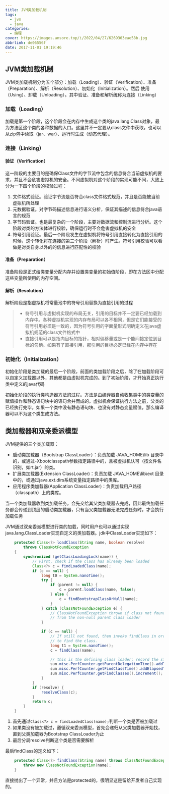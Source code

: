 ```yaml
---
title: JVM类加载机制
tags:
  - jvm
  - java
categories:
  - 编程
cover: https://images.ansore.top/i/2022/04/27/6269303eae58b.jpg
abbrlink: de06556f
date: 2017-11-01 19:19:46
---
```


## JVM类加载机制

JVM类加载机制分为五个部分：加载（Loading）、验证（Verification）、准备（Preparation）、解析（Resolution）、初始化（Initialization）。然后 使用（Using）、卸载（Unloading）。其中验证、准备和解析统称为连接（Linking）

### 加载（Loading）

加载是第一个阶段，这个阶段会在内存中生成这个类的java.lang.Class对象，最为方法区这个类的各种数据的入口。这里并不一定要从class文件中获取，也可以从zip包中读取（jar、war）、运行时生成（动态代理）。

### 连接（Linking）

#### 验证（Verification）

这一阶段的主要目的是确保Class文件的字节流中包含的信息符合当前虚拟机的要求，并且不会危害虚拟机的安全。不同虚拟机对这个阶段的实现可能不同，大致上分为一下四个阶段的校验过程：

1. 文件格式验证。验证字节流是否符合class文件格式规范，并且是否能被当前虚拟机所处理
2. 元数据验证。对字节码描述信息进行语义分析，保证其描述的信息符合java语言的规范
3. 字节码验证。也是最复杂的一个阶段，主要对数据流和控制流进行分析。这个阶段对类的方法体进行校验，确保运行时不会危害虚拟机的安全
4. 符号引用验证。最后一个阶段发生在虚拟机将符号引用直接转化为直接引用的时候，这个转化将在连接的第三个阶段（解析）时产生。符号引用校验可以看做是对类自身以外的的信息进行匹配性的校验

#### 准备（Preparation）

准备阶段是正式给类变量分配内存并设置类变量的初始值阶段，即在方法区中分配这些变量所使用的内存空间。

#### 解析（Resolution）

解析阶段是指虚拟机将常量池中的符号引用替换为直接引用的过程

> - 符号引用与虚拟机实现的布局无关，引用的目标并不一定要已经加载到内存中。各种虚拟机实现的内存布局可以各不相同，但是它们能接受的符号引用必须是一致的，因为符号引用的字面量形式明确定义在java虚拟机规范的class文件格式中
> - 直接引用可以是指向目标的指针，相对偏移量或是一个能间接定位到目标的句柄。如果有了直接引用，那引用的目标必定已经在内存中存在

### 初始化（Initialization）

初始化阶段是类加载的最后一个阶段，前面的类加载阶段之后，除了在加载阶段可以自定义加载器以外，其他都是由虚拟机完成的。到了初始阶段，才开始真正执行类中定义的java代码

初始化阶段的执行类构造器<client>方法的过程。<client>方法是由编译器自动收集类中的类变量的赋值操作和静态语句块中的语句合并而成的。虚拟机会保证执行<client>方法之前，父类的<client>已经执行完毕。如果一个类中没有静态语句块、也没有对静态变量赋值，那么编译器可以不为这个类生成<client>方法。

## 类加载器和双亲委派模型

JVM提供的三个类加载器：

- 启动类加载器（Bootstrap ClassLoader）：负责加载 JAVA_HOME\lib 目录中的，或通过-Xbootclasspath参数指定路径中的，且被虚拟机认可（按文件名识别，如rt.jar）的类。
- 扩展类加载器(Extension ClassLoader)：负责加载 JAVA_HOME\lib\ext 目录中的，或通过java.ext.dirs系统变量指定路径中的类库。
- 应用程序类加载器(Application ClassLoader)：负责加载用户路径（classpath）上的类库。

当一个类加载器收到类加载任务，会先交给其父类加载器去完成，因此最终加载任务都会传递到顶层的启动类加载器，只有当父类加载器无法完成任务时，才会执行加载任务

 JVM通过双亲委派模型进行类的加载，同时用户也可以通过实现java.lang.ClassLoader实现自定义的类加载器。jdk中ClassLoader实现如下：

```java
    protected Class<?> loadClass(String name, boolean resolve)
        throws ClassNotFoundException
    {
        synchronized (getClassLoadingLock(name)) {
            // First, check if the class has already been loaded
            Class<?> c = findLoadedClass(name);
            if (c == null) {
                long t0 = System.nanoTime();
                try {
                    if (parent != null) {
                        c = parent.loadClass(name, false);
                    } else {
                        c = findBootstrapClassOrNull(name);
                    }
                } catch (ClassNotFoundException e) {
                    // ClassNotFoundException thrown if class not found
                    // from the non-null parent class loader
                }

                if (c == null) {
                    // If still not found, then invoke findClass in order
                    // to find the class.
                    long t1 = System.nanoTime();
                    c = findClass(name);

                    // this is the defining class loader; record the stats
                    sun.misc.PerfCounter.getParentDelegationTime().addTime(t1 - t0);
                    sun.misc.PerfCounter.getFindClassTime().addElapsedTimeFrom(t1);
                    sun.misc.PerfCounter.getFindClasses().increment();
                }
            }
            if (resolve) {
                resolveClass(c);
            }
            return c;
        }
    }
```

1. 首先通过`Class<?> c = findLoadedClass(name);`判断一个类是否被加载过
2. 如果类没有被加载过，遵循双亲委派模型，首先会递归从父类加载器开始找，直到父类加载器为Bootstrap ClassLoader为止
3. 最后分局resolve判断这个类是否需要解析

最后findClass的定义如下：

```java
    protected Class<?> findClass(String name) throws ClassNotFoundException {
        throw new ClassNotFoundException(name);
    }
```

直接抛出了一个异常，并且方法是protected的，很明显这是留给开发者自己实现的。
